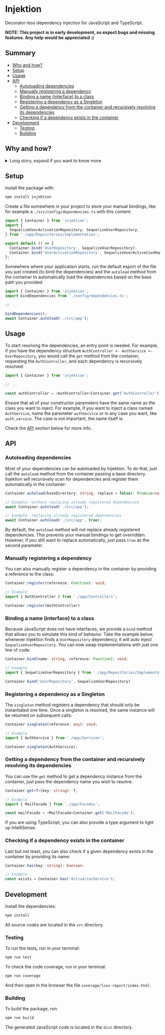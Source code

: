 # Injektion

Decorator-less dependency injection for JavaScript and TypeScript.

**NOTE: This project is in early development, so expect bugs and missing features. Any help would be appreciated :)**

## Summary

- [Why and how?](#why-and-how)
- [Setup](#setup)
- [Usage](#usage)
- [API](#api)
  - [Autoloading dependencies](#autoloading-dependencies)
  - [Manually registering a dependency](#manually-registering-a-dependency)
  - [Binding a name (interface) to a class](#binding-a-name-interface-to-a-class)
  - [Registering a dependency as a Singleton](#registering-a-dependency-as-a-singleton)
  - [Getting a dependency from the container and recursively resolving its dependencies](#getting-a-dependency-from-the-container-and-recursively-resolving-its-dependencies)
  - [Checking if a dependency exists in the container](#checking-if-a-dependency-exists-in-the-container)
- [Development](#development)
  - [Testing](#testing)
  - [Building](#building)

## Why and how?

<details>
  <summary>Long story, expand if you want to know more</summary>
  I've tried several dependency injection frameworks for JavaScript and TypeScript. There are two main things I didn't like about them:

  1. Decorators
  2. Too much manual configuration

  So I've started thinking about how a new dependency injection framework could be better.

  First of all, I need to somehow get information about a specific class, like its name and constructor parameters. It turns out that JavaScript doesn't have a built-in Reflection API for that kind of task. So that's why they use [reflect-metadata](https://github.com/rbuckton/reflect-metadata).

  So I've created my own reflection package: [reflection-function](https://github.com/andresilva-cc/reflection-function). Now I can get all those information from a function and a class.

  But there's still a problem here: JavaScript doesn't have types. Even TypeScript doesn't have types at runtime or after the code has been compiled. How am I gonna know which dependency I have to inject if there's no information about types?

  Well, the only thing that I have left is the parameter name. So that's what I'm going to use. Dependency injections are made based on the parameter name. For example, if you have a class named `UserService` and you need to inject it in another class constructor, you would name the parameter `userService`, or maybe `user_service` (the letter case is up to you).

  Ok, now we have dependency injection without decorators. But what about "too much manual configuration"?

  That's simple. I wrote a class that goes through all your project files and dynamically imports them (with `import()`). It works with default and named exports and it only imports classes. Those imports are stored in the dependency container and are available to use with zero configuration.

  Of course, that works only for concrete classes. As in Laravel's service container, if your class depends on interfaces, you need to manually bind the interface to the concrete class. Well, while TypeScript does have interfaces, JavaScript doesn't, so in the end interfaces doesn't even exist at all, so you just manually bind a name, like `UserRepository` to a real object, like `SequelizeUserRepository`.
</details>

## Setup

Install the package with: 

```bash
npm install injektion
```

Create a file somewhere in your project to store your manual bindings, like for example a `./src/config/dependencies.ts` with this content:

```typescript
import { Container } from 'injektion';
import {
  SequelizeUserActivationRepository, SequelizeUserRepository,
} from './app/Repositories/Implementation';

export default () => {
  Container.bind('UserRepository', SequelizeUserRepository);
  Container.bind('UserActivationRepository', SequelizeUserActivationRepository);
};
```

Somewhere where your application starts, run the default export of the file you just created (to bind the dependencies) and the `autoload` method from the container to automatically load the dependencies based on the base path you provided:

```typescript
import { Container } from 'injektion';
import bindDependencies from './config/dependencies.ts';

// ...

bindDependencies();
await Container.autoload('./src/app');
```

## Usage

To start resolving the dependencies, an entry point is needed. For example, if you have the dependency structure `AuthController <- AuthService <- UserRepository`, you would call the `get` method from the container, requesting the `AuthController`, and each dependency is recursively resolved:

```typescript
import { Container } from 'injektion';

// ...

const authController = <AuthController>Container.get('AuthController');
```

Ensure that all of your constructor parameters have the same name as the class you want to inject. For example, if you want to inject a class named `AuthService`, name the parameter `authService` or in any case you want, like `auth_service`. The case is not important, the name itself is.

Check the [API](#api) section below for more info.

## API

### Autoloading dependencies

Most of your dependencies can be autoloaded by Injektion. To do that, just call the `autoload` method from the container passing a base directory. Injektion will recursively scan for dependencies and register them automatically in the container:

```typescript
Container.autoload(baseDirectory: string, replace = false): Promise<void>;

// Example: without replacing already registered dependencies
await Container.autoload('./src/app');

// Example: replacing already registered dependencies
await Container.autoload('./src/app', true);
```

By default, the `autoload` method will not replace already registered dependencies. This prevents your manual bindings to get overridden. However, if you still want to replace automatically, just pass `true` as the second parameter.

### Manually registering a dependency

You can also manually register a dependency in the container by providing a reference to the class:

```typescript
Container.register(reference: Function): void;

// Example
import { AuthController } from './app/Controllers';

Container.register(AuthController)
```

### Binding a name (interface) to a class

Because JavaScript does not have interfaces, we provide a `bind` method that allows you to simulate this kind of behavior. Take the example below, whenever Injektion finds a `UserRepository` dependency, it will auto inject `SequelizeUserRepository`. You can now swap implementations with just one line of code:

```typescript
Container.bind(name: string, reference: Function): void;

// Example
import { SequelizeUserRepository } from './app/Repositories/Implementation';

Container.bind('UserRepository', SequelizeUserRepository)
```

### Registering a dependency as a Singleton

The `singleton` method registers a dependency that should only be instantiated one time. Once a singleton is resolved, the same instance will be returned on subsequent calls:

```typescript
Container.singleton(reference: any): void;

// Example
import { AuthService } from './app/Services';

Container.singleton(AuthService);
```

### Getting a dependency from the container and recursively resolving its dependencies

You can use the `get` method to get a dependency instance from the container, just pass the dependency name you wish to resolve:

```typescript
Container.get<T>(key: string): T;

// Example
import { MailFacade } from './app/Facades';

const mailFacade = <MailFacade>Container.get('MailFacade');
```

If you are using TypeScript, you can also provide a type argument to light up IntelliSense.

### Checking if a dependency exists in the container

Last but not least, you can also check if a given dependency exists in the container by providing its name:

```typescript
Container.has(key: string): boolean;

// Example
const exists = Container.has('ActivationService');
```

## Development

Install the dependencies:

```bash
npm install
```

All source codes are located in the `src` directory.

### Testing

To run the tests, run in your terminal:

```bash
npm run test
```

To check the code coverage, run in your terminal:

```bash
npm run coverage
```

And then open in the browser the file `coverage/lcov-report/index.html`.

### Building

To build the package, run:

```bash
npm run build
```

The generated JavaScript code is located in the `dist` directory.



